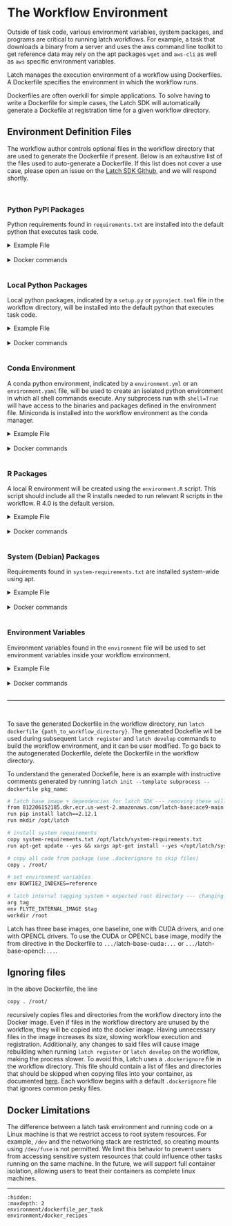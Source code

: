 # The Workflow Environment

Outside of task code, various environment variables, system packages, and programs are critical to running latch workflows. For example, a task that downloads a binary from a server and uses the aws command line toolkit to get reference data may rely on the apt packages `wget` and `aws-cli` as well as `aws` specific environment variables.

Latch manages the execution environment of a workflow using Dockerfiles. A Dockerfile specifies the environment in which the workflow runs.

Dockerfiles are often overkill for simple applications. To solve having to write a Dockerfile for simple cases, the Latch SDK will automatically generate a Dockefile at registration time for a given workflow directory.

## Environment Definition Files

The workflow author controls optional files in the workflow directory that are used to generate the Dockerfile if present. Below is an exhaustive list of the files used to auto-generate a Dockerfile. If this list does not cover a use case, please open an issue on the [Latch SDK Github](https://github.com/latchbio/latch), and we will respond shortly.

<br>

### Python PyPI Packages
Python requirements found in `requirements.txt` are installed into the default python that executes task code.

<details>
<summary>Example File</summary>

```
boto3==1.20.24
boto3-stubs[s3,sts,sns,ses,logs]
kubernetes
awscli==1.22.24
```
</details>
<br />

<details>
<summary>Docker commands</summary>

```Dockerfile
copy requirements.txt /opt/latch/requirements.txt
run pip install --requirement /opt/latch/requirements.txt
```
</details>
<br />

### Local Python Packages
Local python packages, indicated by a `setup.py` or `pyproject.toml` file in the workflow directory, will be installed into the default python that executes task code.

<details>
<summary>Example File</summary>

```python
from setuptools import find_packages, setup

setup(
    name="latch",
    version="v2.12.1",
    author_email="kenny@latch.bio",
    description="The Latchbio SDK",
    packages=find_packages(),
    include_package_data=True,
    python_requires=">=3.8",
    entry_points={
        "console_scripts": [
            "latch=latch_cli.main:main",
        ]
    },
    install_requires=[
        "awscli==1.25.22",
    ],
    classifiers=[
        "Programming Language :: Python :: 3.10",
    ],
)
```
</details>
<br />

<details>
<summary>Docker commands</summary>

```Dockerfile
run pip install --editable /root/
```
</details>
<br />

### Conda Environment
A conda python environment, indicated by a `environment.yml` or an `environment.yaml` file, will be used to create an isolated python environment in which all shell commands execute. Any subprocess run with `shell=True` will have access to the binaries and packages defined in the environment file. Miniconda is installed into the workflow environment as the conda manager.

<details>
<summary>Example File</summary>

```yaml
name: env-name
channels:
  - conda-forge
  - defaults
dependencies:
  - python=3.7
  - codecov
variables:
  VAR1: valueA
  VAR2: valueB
```
</details>
<br />

<details>
<summary>Docker commands</summary>

```Dockerfile
env CONDA_DIR /opt/conda
env PATH=$CONDA_DIR/bin:$PATH
run apt-get update --yes && \
    apt-get install --yes curl && \
    curl -O https://repo.anaconda.com/miniconda/Miniconda3-latest-Linux-x86_64.sh && \
    mkdir /root/.conda && \
    # docs for -b and -p flags: https://docs.anaconda.com/anaconda/install/silent-mode/#linux-macos
    bash Miniconda3-latest-Linux-x86_64.sh -b -p /opt/conda && \
    rm -f Miniconda3-latest-Linux-x86_64.sh && \
    conda init bash
copy environment.yml /opt/latch/environment.yml
run conda env create --file /opt/latch/environment.yml --name workflow
shell ["conda", "run", "--name", "workflow", "/bin/bash", "-c"]
run pip install --upgrade latch
```
</details>
<br />

### R Packages
A local R environment will be created using the `environment.R` script. This script should include all the R installs needed to run relevant R scripts in the workflow. R 4.0 is the default version.

<details>
<summary>Example File</summary>

```R
install.packages("RCurl")
install.packages("BiocManager")
BiocManager::install("S4Vectors")
```
</details>
<br />

<details>
<summary>Docker commands</summary>

```Dockerfile
run apt-get update --yes && \
    apt-get install --yes software-properties-common && \
    add-apt-repository "deb http://cloud.r-project.org/bin/linux/debian buster-cran40/" && \
    apt-get install --yes r-base r-base-dev libxml2-dev libcurl4-openssl-dev libssl-dev wget
copy environment.R /opt/latch/environment.R
run Rscript /opt/latch/environment.R
```
</details>
<br />

### System (Debian) Packages
Requirements found in `system-requirements.txt` are installed system-wide using apt.

<details>
<summary>Example File</summary>

```
autoconf
samtools
```
</details>
<br />


<details>
<summary>Docker commands</summary>

```Dockerfile
copy system-requirements.txt /opt/latch/system-requirements.txt
run apt-get update --yes && xargs apt-get install --yes </opt/latch/system-requirements.txt
```
</details>
<br />

### Environment Variables
Environment variables found in the `environment` file will be used to set environment variables inside your workflow environment.

<details>
<summary>Example File</summary>

```
BOWTIE2_INDEXES=reference
PATH="$PATH:/root/bowtie2"
```
</details>
<br />

<details>
<summary>Docker commands</summary>

```Dockerfile
env {line1}
env {line2}
...
```
</details>
<br />

---
<br>

To save the generated Dockerfile in the workflow directory, run `latch dockerfile {path_to_workflow_directory}`. The generated Dockefile will be used during subsequent `latch register` and `latch develop` commands to build the workflow environment, and it can be user modified. To go back to the autogenerated Dockerfile, delete the Dockerfile in the workflow directory.

To understand the generated Dockefile, here is an example with instructive comments generated by running `latch init --template subprocess --dockerfile pkg_name`:

```Dockerfile
# latch base image + dependencies for latch SDK --- removing these will break the workflow
from 812206152185.dkr.ecr.us-west-2.amazonaws.com/latch-base:ace9-main
run pip install latch==2.12.1
run mkdir /opt/latch

# install system requirements
copy system-requirements.txt /opt/latch/system-requirements.txt
run apt-get update --yes && xargs apt-get install --yes </opt/latch/system-requirements.txt

# copy all code from package (use .dockerignore to skip files)
copy . /root/

# set environment variables
env BOWTIE2_INDEXES=reference

# latch internal tagging system + expected root directory --- changing these lines will break the workflow
arg tag
env FLYTE_INTERNAL_IMAGE $tag
workdir /root
```

Latch has three base images, one baseline, one with CUDA drivers, and one with OPENCL drivers. To use the CUDA or OPENCL base image, modify the from directive in the Dockerfile to `.../`latch-base-cuda`:...` or `.../`latch-base-opencl`:...`.

## Ignoring files
In the above Dockerfile, the line 

```Dockerfile
copy . /root/
```

recursively copies files and directories from the workflow directory into the Docker image. Even if files in the workflow directory are unused by the workflow, they will be copied into the docker image. Having unnecessary files in the image increases its size, slowing workflow execution and registration. Additionally, any changes to said files will cause image rebuilding when running `latch register` or `latch develop` on the workflow, making the process slower. To avoid this, Latch uses a `.dockerignore` file in the workflow directory. This file should contain a list of files and directories that should be skipped when copying files into your container, as documented [here](https://docs.docker.com/engine/reference/builder/#dockerignore-file). Each workflow begins with a default `.dockerignore` file that ignores common pesky files.

## Docker Limitations

The difference between a latch task environment and running code on a Linux machine is that we restrict access to root system resources. For example, `/dev` and the networking stack are restricted, so creating mounts using `/dev/fuse` is not permitted. We limit this behavior to prevent users from accessing sensitive system resources that could influence other tasks running on the same machine. In the future, we will support full container isolation, allowing users to treat their containers as complete linux machines.


---

```{toctree}
:hidden:
:maxdepth: 2
environment/dockerfile_per_task
environment/docker_recipes
```
